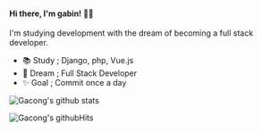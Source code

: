 #### __Hi there, I'm gabin! 👋🏻__
I'm studying development with the dream of becoming a full stack developer.

- 📚 Study ; Django, php, Vue.js
- 🌱 Dream ; Full Stack Developer
- ✨ Goal  ; Commit once a day




![Gacong's github stats](https://github-readme-stats.vercel.app/api?username=choigabin&theme=slateorange&show_icons=true)


![Gacong's githubHits](https://hits.seeyoufarm.com/api/count/incr/badge.svg?url=https%3A%2F%2Fgithub.com%2Fchoigabin&count_bg=%23F2A128&title_bg=%2336393F&icon=&icon_color=%23E7E7E7&title=hits&edge_flat=false)
